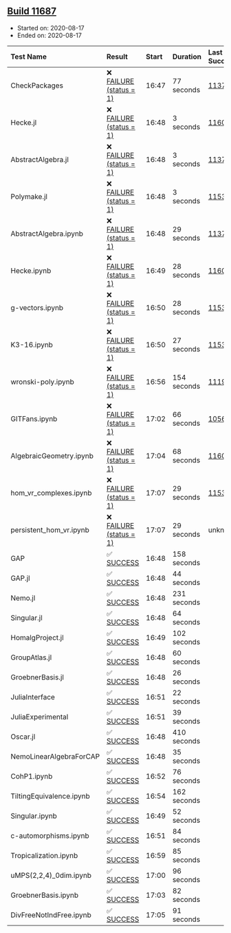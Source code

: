 ## [Build 11687](https://oscarci.mathematik.uni-kl.de/job/oscar/11687/)

* Started on: 2020-08-17
* Ended on: 2020-08-17

| Test Name    | Result | Start | Duration | Last Success | First Failure |
|:-------------|:-------|:------|:---------|:-------------|:--------------|
| CheckPackages | ❌ [FAILURE (status = 1)](https://oscarci.mathematik.uni-kl.de/job/oscar/11687/artifact/logs/build-11687/CheckPackages.log) | 16:47 | 77 seconds | [11376](https://oscarci.mathematik.uni-kl.de/job/oscar/11376/) | [11377](https://oscarci.mathematik.uni-kl.de/job/oscar/11377/) |
| Hecke.jl | ❌ [FAILURE (status = 1)](https://oscarci.mathematik.uni-kl.de/job/oscar/11687/artifact/logs/build-11687/Hecke.jl.log) | 16:48 | 3 seconds | [11602](https://oscarci.mathematik.uni-kl.de/job/oscar/11602/) | [11603](https://oscarci.mathematik.uni-kl.de/job/oscar/11603/) |
| AbstractAlgebra.jl | ❌ [FAILURE (status = 1)](https://oscarci.mathematik.uni-kl.de/job/oscar/11687/artifact/logs/build-11687/AbstractAlgebra.jl.log) | 16:48 | 3 seconds | [11376](https://oscarci.mathematik.uni-kl.de/job/oscar/11376/) | [11377](https://oscarci.mathematik.uni-kl.de/job/oscar/11377/) |
| Polymake.jl | ❌ [FAILURE (status = 1)](https://oscarci.mathematik.uni-kl.de/job/oscar/11687/artifact/logs/build-11687/Polymake.jl.log) | 16:48 | 3 seconds | [11532](https://oscarci.mathematik.uni-kl.de/job/oscar/11532/) | [11533](https://oscarci.mathematik.uni-kl.de/job/oscar/11533/) |
| AbstractAlgebra.ipynb | ❌ [FAILURE (status = 1)](https://oscarci.mathematik.uni-kl.de/job/oscar/11687/artifact/logs/build-11687/AbstractAlgebra.ipynb.log) | 16:48 | 29 seconds | [11376](https://oscarci.mathematik.uni-kl.de/job/oscar/11376/) | [11377](https://oscarci.mathematik.uni-kl.de/job/oscar/11377/) |
| Hecke.ipynb | ❌ [FAILURE (status = 1)](https://oscarci.mathematik.uni-kl.de/job/oscar/11687/artifact/logs/build-11687/Hecke.ipynb.log) | 16:49 | 28 seconds | [11602](https://oscarci.mathematik.uni-kl.de/job/oscar/11602/) | [11603](https://oscarci.mathematik.uni-kl.de/job/oscar/11603/) |
| g-vectors.ipynb | ❌ [FAILURE (status = 1)](https://oscarci.mathematik.uni-kl.de/job/oscar/11687/artifact/logs/build-11687/g-vectors.ipynb.log) | 16:50 | 28 seconds | [11532](https://oscarci.mathematik.uni-kl.de/job/oscar/11532/) | [11533](https://oscarci.mathematik.uni-kl.de/job/oscar/11533/) |
| K3-16.ipynb | ❌ [FAILURE (status = 1)](https://oscarci.mathematik.uni-kl.de/job/oscar/11687/artifact/logs/build-11687/K3-16.ipynb.log) | 16:50 | 27 seconds | [11532](https://oscarci.mathematik.uni-kl.de/job/oscar/11532/) | [11533](https://oscarci.mathematik.uni-kl.de/job/oscar/11533/) |
| wronski-poly.ipynb | ❌ [FAILURE (status = 1)](https://oscarci.mathematik.uni-kl.de/job/oscar/11687/artifact/logs/build-11687/wronski-poly.ipynb.log) | 16:56 | 154 seconds | [11192](https://oscarci.mathematik.uni-kl.de/job/oscar/11192/) | [11193](https://oscarci.mathematik.uni-kl.de/job/oscar/11193/) |
| GITFans.ipynb | ❌ [FAILURE (status = 1)](https://oscarci.mathematik.uni-kl.de/job/oscar/11687/artifact/logs/build-11687/GITFans.ipynb.log) | 17:02 | 66 seconds | [10566](https://oscarci.mathematik.uni-kl.de/job/oscar/10566/) | [10567](https://oscarci.mathematik.uni-kl.de/job/oscar/10567/) |
| AlgebraicGeometry.ipynb | ❌ [FAILURE (status = 1)](https://oscarci.mathematik.uni-kl.de/job/oscar/11687/artifact/logs/build-11687/AlgebraicGeometry.ipynb.log) | 17:04 | 68 seconds | [11602](https://oscarci.mathematik.uni-kl.de/job/oscar/11602/) | [11603](https://oscarci.mathematik.uni-kl.de/job/oscar/11603/) |
| hom_vr_complexes.ipynb | ❌ [FAILURE (status = 1)](https://oscarci.mathematik.uni-kl.de/job/oscar/11687/artifact/logs/build-11687/hom_vr_complexes.ipynb.log) | 17:07 | 29 seconds | [11532](https://oscarci.mathematik.uni-kl.de/job/oscar/11532/) | [11533](https://oscarci.mathematik.uni-kl.de/job/oscar/11533/) |
| persistent_hom_vr.ipynb | ❌ [FAILURE (status = 1)](https://oscarci.mathematik.uni-kl.de/job/oscar/11687/artifact/logs/build-11687/persistent_hom_vr.ipynb.log) | 17:07 | 29 seconds | unknown | unknown |
| GAP | ✅ [SUCCESS](https://oscarci.mathematik.uni-kl.de/job/oscar/11687/artifact/logs/build-11687/GAP.log) | 16:48 | 158 seconds |  |  |
| GAP.jl | ✅ [SUCCESS](https://oscarci.mathematik.uni-kl.de/job/oscar/11687/artifact/logs/build-11687/GAP.jl.log) | 16:48 | 44 seconds |  |  |
| Nemo.jl | ✅ [SUCCESS](https://oscarci.mathematik.uni-kl.de/job/oscar/11687/artifact/logs/build-11687/Nemo.jl.log) | 16:48 | 231 seconds |  |  |
| Singular.jl | ✅ [SUCCESS](https://oscarci.mathematik.uni-kl.de/job/oscar/11687/artifact/logs/build-11687/Singular.jl.log) | 16:48 | 64 seconds |  |  |
| HomalgProject.jl | ✅ [SUCCESS](https://oscarci.mathematik.uni-kl.de/job/oscar/11687/artifact/logs/build-11687/HomalgProject.jl.log) | 16:49 | 102 seconds |  |  |
| GroupAtlas.jl | ✅ [SUCCESS](https://oscarci.mathematik.uni-kl.de/job/oscar/11687/artifact/logs/build-11687/GroupAtlas.jl.log) | 16:48 | 60 seconds |  |  |
| GroebnerBasis.jl | ✅ [SUCCESS](https://oscarci.mathematik.uni-kl.de/job/oscar/11687/artifact/logs/build-11687/GroebnerBasis.jl.log) | 16:48 | 26 seconds |  |  |
| JuliaInterface | ✅ [SUCCESS](https://oscarci.mathematik.uni-kl.de/job/oscar/11687/artifact/logs/build-11687/JuliaInterface.log) | 16:51 | 22 seconds |  |  |
| JuliaExperimental | ✅ [SUCCESS](https://oscarci.mathematik.uni-kl.de/job/oscar/11687/artifact/logs/build-11687/JuliaExperimental.log) | 16:51 | 39 seconds |  |  |
| Oscar.jl | ✅ [SUCCESS](https://oscarci.mathematik.uni-kl.de/job/oscar/11687/artifact/logs/build-11687/Oscar.jl.log) | 16:48 | 410 seconds |  |  |
| NemoLinearAlgebraForCAP | ✅ [SUCCESS](https://oscarci.mathematik.uni-kl.de/job/oscar/11687/artifact/logs/build-11687/NemoLinearAlgebraForCAP.log) | 16:48 | 35 seconds |  |  |
| CohP1.ipynb | ✅ [SUCCESS](https://oscarci.mathematik.uni-kl.de/job/oscar/11687/artifact/logs/build-11687/CohP1.ipynb.log) | 16:52 | 76 seconds |  |  |
| TiltingEquivalence.ipynb | ✅ [SUCCESS](https://oscarci.mathematik.uni-kl.de/job/oscar/11687/artifact/logs/build-11687/TiltingEquivalence.ipynb.log) | 16:54 | 162 seconds |  |  |
| Singular.ipynb | ✅ [SUCCESS](https://oscarci.mathematik.uni-kl.de/job/oscar/11687/artifact/logs/build-11687/Singular.ipynb.log) | 16:49 | 52 seconds |  |  |
| c-automorphisms.ipynb | ✅ [SUCCESS](https://oscarci.mathematik.uni-kl.de/job/oscar/11687/artifact/logs/build-11687/c-automorphisms.ipynb.log) | 16:51 | 84 seconds |  |  |
| Tropicalization.ipynb | ✅ [SUCCESS](https://oscarci.mathematik.uni-kl.de/job/oscar/11687/artifact/logs/build-11687/Tropicalization.ipynb.log) | 16:59 | 85 seconds |  |  |
| uMPS(2,2,4)_0dim.ipynb | ✅ [SUCCESS](https://oscarci.mathematik.uni-kl.de/job/oscar/11687/artifact/logs/build-11687/uMPS-2-2-4-_0dim.ipynb.log) | 17:00 | 96 seconds |  |  |
| GroebnerBasis.ipynb | ✅ [SUCCESS](https://oscarci.mathematik.uni-kl.de/job/oscar/11687/artifact/logs/build-11687/GroebnerBasis.ipynb.log) | 17:03 | 82 seconds |  |  |
| DivFreeNotIndFree.ipynb | ✅ [SUCCESS](https://oscarci.mathematik.uni-kl.de/job/oscar/11687/artifact/logs/build-11687/DivFreeNotIndFree.ipynb.log) | 17:05 | 91 seconds |  |  |
